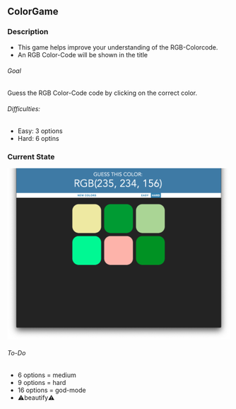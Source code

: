 ## ColorGame

### Description
- This game helps improve your understanding of the RGB-Colorcode.
- An RGB Color-Code will be shown in the title  
###### Goal
Guess the RGB Color-Code code by clicking on the correct color.
###### Difficulties:
- Easy: 3 options
- Hard: 6 optins

### Current State
<img src="images/screenshot.png" width="600">

###### To-Do
- 6 options = medium
- 9 options = hard
- 16 options = god-mode
- ⚠️beautify⚠️

